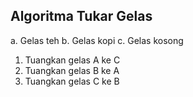 ## Algoritma Tukar Gelas

a. Gelas teh 
b. Gelas kopi
c. Gelas kosong

1. Tuangkan gelas A ke C
2. Tuangkan gelas B ke A
3. Tuangkan gelas C ke B
